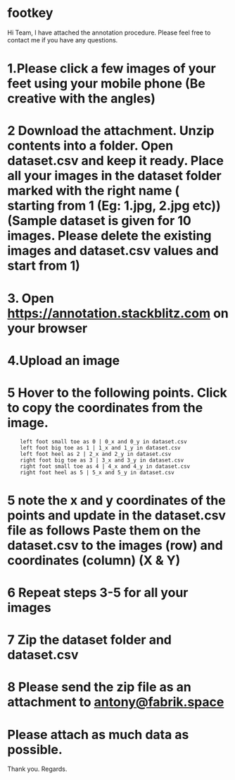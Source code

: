 # footkey
Hi Team, 
I have attached the annotation procedure. Please feel free to contact me if you have any questions.


# 1.Please click a few images of your feet using your mobile phone (Be creative with the angles)
# 2 Download the attachment. Unzip contents into a folder. Open dataset.csv and keep it ready. Place all your images in the dataset folder marked with the right name ( starting from 1 (Eg: 1.jpg, 2.jpg etc)) (Sample dataset is given for 10 images. Please delete the existing images and dataset.csv values and start from 1)
# 3. Open https://annotation.stackblitz.com on your browser
# 4.Upload an image 
# 5  Hover to the following points. Click to copy the coordinates from the image.
        left foot small toe as 0 | 0_x and 0_y in dataset.csv
        left foot big toe as 1 | 1_x and 1_y in dataset.csv
        left foot heel as 2 | 2_x and 2_y in dataset.csv
        right foot big toe as 3 | 3_x and 3_y in dataset.csv
        right foot small toe as 4 | 4_x and 4_y in dataset.csv
        right foot heel as 5 | 5_x and 5_y in dataset.csv

# 5 note the x and y coordinates of the points and update in the dataset.csv file as follows Paste them on the dataset.csv to the images (row) and coordinates (column) (X & Y) 
# 6 Repeat steps 3-5 for all your images
# 7 Zip the dataset folder and dataset.csv
# 8  Please send the zip file as an attachment to antony@fabrik.space

# Please attach as much data as possible.
Thank you. Regards.
